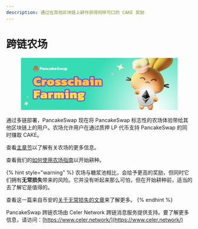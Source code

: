 ```yaml
---
description: 通过在其他区块链上耕作获得同样可口的 CAKE 奖励
---
```


# 跨链农场

<figure><img src="../../../.gitbook/assets/image (2) (2) (1) (1).png" alt=""><figcaption></figcaption></figure>

通过多链部署，PancakeSwap 现在将 PancakeSwap 标志性的农场体验带给其他区块链上的用户。农场允许用户在通过质押 LP 代币支持 PancakeSwap 的同时赚取 CAKE。&#x20;

查看[主章节](../../yield-farming.md)以了解有关农场的更多信息。&#x20;

查看我们的[如何使用农场指南](../ru-he-shi-yong-nong-chang.md)以开始耕种。

{% hint style="warning" %}
农场与糖浆池相比，会给予更高的奖励，但同时它们拥有**无常损失**带来的风险。它并没有听起来那么可怕，但在开始耕种前，适当的去了解它是值得的。

查看这一篇来自币安的[关于无常损失的文章](https://academy.binance.com/en/articles/impermanent-loss-explained)来了解更多。
{% endhint %}

PancakeSwap 跨链农场由 Celer Network 跨链消息服务提供支持。要了解更多信息，请访问：[https://www.celer.network/](https://www.celer.network/)

